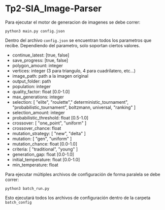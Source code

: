 # Tp2-SIA_Image-Parser
Para ejecutar el motor de generacion de imagenes se debe correr:

``python3 main.py config.json``

Dentro del archivo ```config.json``` se encuentran todos los parametros que recibe. Dependiendo del parametro, solo soportan ciertos valores.

- continue_latest: [true, false]
- save_progress: [true, false]
- polygon_amount: integer
- vertices: integer (3 para triangulo, 4 para cuadrilatero, etc...)
- image_path: path a la imagen original
- output_folder: path
- population: integer
- quality_factor: float [0.0-1.0]
- max_generations: integer
- selection: [ "elite", "roulette"," deterministic_tournament", "probabilistic_tournament", boltzmann, universal, "ranking" ]
- selection_amount: integer
- probabilistic_threshold: float [0.5-1.0]
- crossover: [ "one_point", "uniform" ]
- crossover_chance: float
- mutation_strategy: [ "new", "delta" ]
- mutation: [ "gen", "uniform" ]
- mutation_chance: float [0.0-1.0]
- criteria: [ "traditional", "young" ]
- generation_gap: float [0.0-1.0]
- initial_temperature: float [0.0-1.0]
- min_temperature: float

Para ejecutar múltiples archivos de configuración de forma paralela se debe correr:

``python3 batch_run.py``

Esto ejecutará todos los archivos de configuración dentro de la carpeta ``batch_config``
